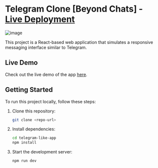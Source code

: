 # Telegram Clone [Beyond Chats] - [Live Deployment](https://telegram-beyond-chats-d44tksh4e-dipeshdimis-projects.vercel.app/)

![image](https://github.com/user-attachments/assets/c3293a7b-029e-485d-8aff-2ed9d5e3b370)

This project is a React-based web application that simulates a responsive messaging interface similar to Telegram.

## Live Demo

Check out the live demo of the app [here](https://telegram-beyond-chats-d44tksh4e-dipeshdimis-projects.vercel.app/).

## Getting Started

To run this project locally, follow these steps:

1. Clone this repository:
   ```bash
   git clone <repo-url>
   ```
2. Install dependencies:
   ```bash
   cd telegram-like-app
   npm install
   ```
3. Start the development server:
   ```bash
   npm run dev
   ```
